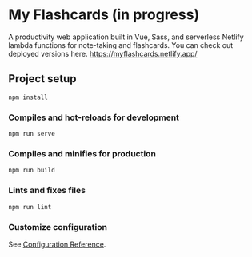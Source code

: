 # My Flashcards (in progress)
A productivity web application built in Vue, Sass, and serverless Netlify lambda functions for note-taking and flashcards. You can check out deployed versions here. https://myflashcards.netlify.app/

## Project setup
```
npm install
```

### Compiles and hot-reloads for development
```
npm run serve
```

### Compiles and minifies for production
```
npm run build
```

### Lints and fixes files
```
npm run lint
```

### Customize configuration
See [Configuration Reference](https://cli.vuejs.org/config/).
